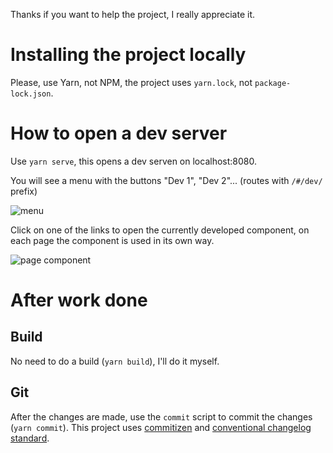 Thanks if you want to help the project, I really appreciate it.

# Installing the project locally

Please, use Yarn, not NPM, the project uses `yarn.lock`, not `package-lock.json`.

# How to open a dev server

Use `yarn serve`, this opens a dev serven on localhost:8080.

You will see a menu with the buttons "Dev 1", "Dev 2"... (routes with `/#/dev/` prefix)


![menu](https://i.imgur.com/yD2zCpl.png)

Click on one of the links to open the currently developed component, on each page the component is used in its own way.


![page component](https://i.imgur.com/yEc21oT.png)

# After work done

## Build

No need to do a build (`yarn build`), I'll do it myself.

## Git

After the changes are made, use the `commit` script to commit the changes (`yarn commit`). This project uses [commitizen](https://github.com/commitizen/cz-cli) and [conventional changelog standard](https://github.com/conventional-changelog/conventional-changelog).

